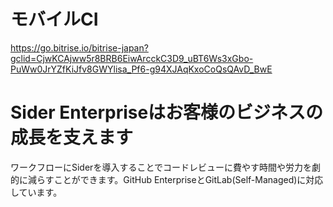 # モバイルCI
https://go.bitrise.io/bitrise-japan?gclid=CjwKCAjww5r8BRB6EiwArcckC3D9_uBT6Ws3xGbo-PuWw0JrYZfKiJfv8GWYlisa_Pf6-g94XJAqKxoCoQsQAvD_BwE

# Sider Enterpriseはお客様のビジネスの成長を支えます
ワークフローにSiderを導入することでコードレビューに費やす時間や労力を劇的に減らすことができます。GitHub EnterpriseとGitLab(Self-Managed)に対応しています。
